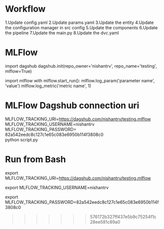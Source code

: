 
# Workflow

1.Update config.yaml
2.Update params.yaml
3.Update the entity
4.Update the configuration manager in src config
5.Update the components
6.Update the pipeline
7.Update the main.py
8.Update the dvc.yaml

# MLFlow
import dagshub
dagshub.init(repo_owner='nishantrv', repo_name='testing', mlflow=True)

import mlflow
with mlflow.start_run():
  mlflow.log_param('parameter name', 'value')
  mlflow.log_metric('metric name', 1)



# MLFlow Dagshub connection uri

MLFLOW_TRACKING_URI=https://dagshub.com/nishantrv/testing.mlflow \
MLFLOW_TRACKING_USERNAME=nishantrv \
MLFLOW_TRACKING_PASSWORD= 82a542eedc8c127c1e65c083e6950b114f3808c0 \
python script.py


# Run from Bash

export MLFLOW_TRACKING_URI=https://dagshub.com/nishantrv/testing.mlflow

export MLFLOW_TRACKING_USERNAME=nishantrv 

export MLFLOW_TRACKING_PASSWORD=82a542eedc8c127c1e65c083e6950b114f3808c0

>>>>>>> 576172b327ff437e5b9c75254f1c28ee581c89a0
